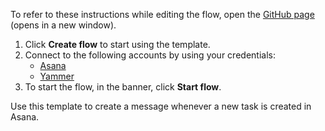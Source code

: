 To refer to these instructions while editing the flow, open the [GitHub page](https://github.com/ot4i/app-connect-templates/tree/master/resources/markdown/Create%20a%20message%20in%20Yammer%20when%20a%20new%20task%20is%20created%20in%20Asana_instructions.md) (opens in a new window).

1. Click **Create flow** to start using the template.
2. Connect to the following accounts by using your credentials:
   - [Asana](https://www.ibm.com/docs/en/app-connect/containers_cd?topic=apps-asana) 
   - [Yammer](https://www.ibm.com/docs/en/app-connect/containers_cd?topic=apps-yammer)
3. To start the flow, in the banner, click **Start flow**.

Use this template to create a message whenever a new task is created in Asana.




